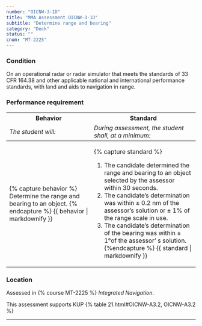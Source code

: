 ```yaml
---
number: "OICNW-3-1D"
title: "MMA Assessment OICNW-3-1D"
subtitle: "Determine range and bearing"
category: "Deck"
status: ""
cnum: "MT-2225"
---
```

### Condition

On an operational radar or radar simulator that meets the standards of 33 CFR 164.38 and other applicable national and international performance standards, with land and aids to navigation in range.

### Performance requirement 

<table width='100%' class='Guidelines'>
 <thead>
 <tr>
     <th class='thirty'>Behavior</th>
     <th class='seventy'>Standard</th>
 </tr>
 <tr>
     <td><em>The student will:</em></td>
     <td><em>During assessment, the student shall, at a minimum:</em></td>
 </tr>
 </thead>
 <tbody>
 

<tr><td>

{% capture behavior %}
Determine the range and bearing to an object.
{% endcapture %}
{{ behavior | markdownify }}

</td><td>

{% capture standard %}
1. The candidate determined the range and bearing to an object selected by the assessor within 30 seconds.
2. The candidate’s determination was within ± 0.2 nm of the assessor’s solution or ± 1% of the range scale in use.
3. The candidate’s determination of the bearing was within ± 1°of the assessor’ s solution.
{%endcapture %}
{{ standard | markdownify }}

</td></tr>



 </tbody>
 </table>

### Location

Assessed in  {% course  MT-2225 %}  *Integrated Navigation*.

This assessment supports KUP {% table 21.html#OICNW-A3.2, OICNW-A3.2 %}

***

